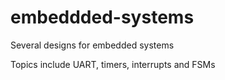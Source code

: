 # embeddded-systems
Several designs for embedded systems

Topics include UART, timers, interrupts and FSMs
